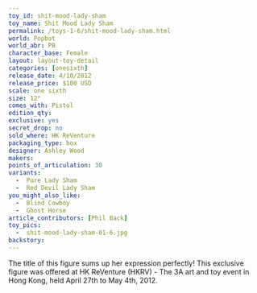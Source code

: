 ```yaml
---
toy_id: shit-mood-lady-sham
toy_name: Shit Mood Lady Sham
permalink: /toys-1-6/shit-mood-lady-sham.html
world: Popbot
world_abr: PB
character_base: Female
layout: layout-toy-detail
categories: [onesixth]
release_date: 4/10/2012
release_price: $100 USD
scale: one sixth
size: 12"
comes_with: Pistol
edition_qty: 
exclusive: yes
secret_drop: no
sold_where: HK ReVenture
packaging_type: box
designer: Ashley Wood
makers: 
points_of_articulation: 30
variants: 
  -  Pure Lady Sham
  -  Red Devil Lady Sham
you_might_also_like:
  -  Blind Cowboy
  -  Ghost Horse
article_contributors: [Phil Back]
toy_pics:
  -  shit-mood-lady-sham-01-6.jpg
backstory:
---
```

The title of this figure sums up her expression perfectly! This exclusive figure was offered at HK ReVenture (HKRV) - The 3A art and toy event in Hong Kong, held April 27th to May 4th, 2012. 